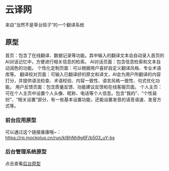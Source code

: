 # 云译网
来自“当然不是草台班子”的一个翻译系统

## 原型
首页：包含了在线翻译、数据记录等功能。其中输入的翻译文本会自动录入首页的AI对话记忆中，方便进行相关信息的检索。
AI对话页面：包含信息检索和文本自动润色的功能。
个性化定制页面：可以根据用户喜好自定义翻译风格、专业术语库等。
翻译校对页面：可输入已翻译好的原文和译文，AI会为用户所翻译的内容打分，并提供语法检查、术语校验、内容一致性、语言风格一致性、句式优化功能。
用户反馈页面：包含质量反馈、功能建议反馈和在线客服页面。
个人主页：可在个人主页中设置个人头像、昵称、电话等个人信息。包含“我的”、“个性装扮”、“相关设置”部分，有一些基本设置功能，还能设置发音的语音语速、发音方式等。

### 前台应用原型
可以通过这个链接康康哦~：https://rp.mockplus.cn/run/kl8hNh9g6F/b503_uY-bs

### 后台管理系统原型
点击查看[后台原型](https://rp.mockplus.cn/run/GN5wyZx9NE/tRyA_HgFXW?cps=expand&rps=expand&nav=1&ha=0&la=0&fc=0&out=1&rt=1)
